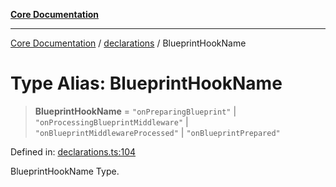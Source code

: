 [**Core Documentation**](../../README.md)

***

[Core Documentation](../../README.md) / [declarations](../README.md) / BlueprintHookName

# Type Alias: BlueprintHookName

> **BlueprintHookName** = `"onPreparingBlueprint"` \| `"onProcessingBlueprintMiddleware"` \| `"onBlueprintMiddlewareProcessed"` \| `"onBlueprintPrepared"`

Defined in: [declarations.ts:104](https://github.com/stonemjs/core/blob/b1f29857c7f1e529739f22d486494bed3b22d2c6/src/declarations.ts#L104)

BlueprintHookName Type.
